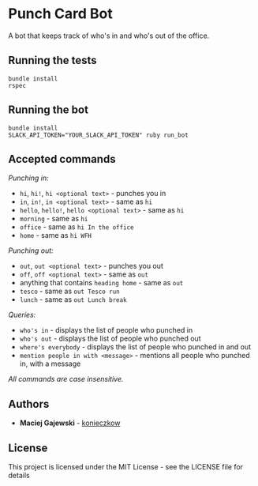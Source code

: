 # Punch Card Bot

A bot that keeps track of who's in and who's out of the office.

## Running the tests

```
bundle install
rspec
```

## Running the bot

```
bundle install
SLACK_API_TOKEN="YOUR_SLACK_API_TOKEN" ruby run_bot
```

## Accepted commands

*Punching in:*

* `hi`, `hi!`, `hi <optional text>` - punches you in
* `in`, `in!`, `in <optional text>` - same as `hi`
* `hello`, `hello!`, `hello <optional text>` - same as `hi`
* `morning` - same as `hi`
* `office` - same as `hi In the office`
* `home` - same as `hi WFH`

*Punching out:*

* `out`, `out <optional text>` - punches you out
* `off`, `off <optional text>` - same as `out`
* anything that contains `heading home` - same as `out`
* `tesco` - same as `out Tesco run`
* `lunch` - same as `out Lunch break`

*Queries:*

* `who's in` - displays the list of people who punched in
* `who's out` - displays the list of people who punched out
* `where's everybody` - displays the list of people who punched in and out
* `mention people in with <message>` - mentions all people who punched in, with a message

_All commands are case insensitive._

## Authors

* **Maciej Gajewski**  - [konieczkow](https://github.com/konieczkow)

## License

This project is licensed under the MIT License - see the LICENSE file for details
